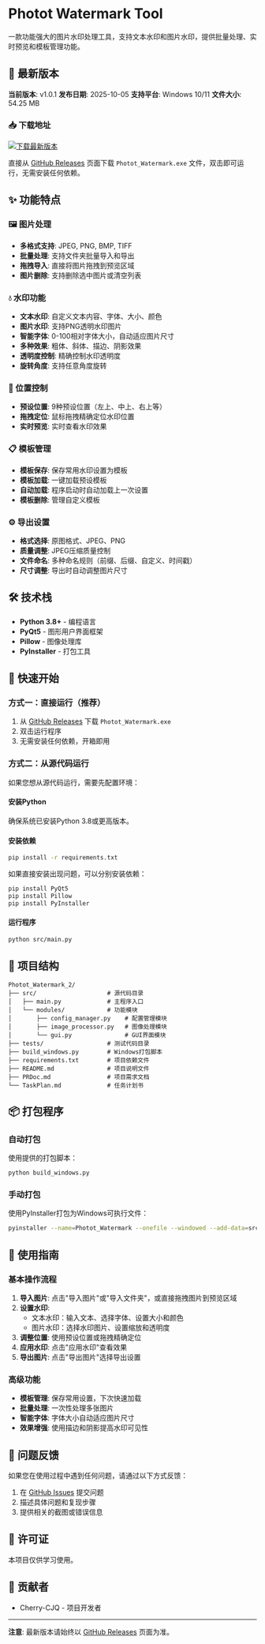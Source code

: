# Photot Watermark Tool

一款功能强大的图片水印处理工具，支持文本水印和图片水印，提供批量处理、实时预览和模板管理功能。

## 🚀 最新版本

**当前版本**: v1.0.1
**发布日期**: 2025-10-05
**支持平台**: Windows 10/11
**文件大小**: 54.25 MB

### 📥 下载地址

[![下载最新版本](https://img.shields.io/badge/Download-v1.0.1-blue)](https://github.com/Cherry-CJQ/Photot_Watermark_2/releases/latest)


直接从 [GitHub Releases](https://github.com/Cherry-CJQ/Photot_Watermark_2/releases/latest) 页面下载 `Photot_Watermark.exe` 文件，双击即可运行，无需安装任何依赖。

## ✨ 功能特点

### 🖼️ 图片处理
- **多格式支持**: JPEG, PNG, BMP, TIFF
- **批量处理**: 支持文件夹批量导入和导出
- **拖拽导入**: 直接将图片拖拽到预览区域
- **图片删除**: 支持删除选中图片或清空列表

### 💧 水印功能
- **文本水印**: 自定义文本内容、字体、大小、颜色
- **图片水印**: 支持PNG透明水印图片
- **智能字体**: 0-100相对字体大小，自动适应图片尺寸
- **多种效果**: 粗体、斜体、描边、阴影效果
- **透明度控制**: 精确控制水印透明度
- **旋转角度**: 支持任意角度旋转

### 🎯 位置控制
- **预设位置**: 9种预设位置（左上、中上、右上等）
- **拖拽定位**: 鼠标拖拽精确定位水印位置
- **实时预览**: 实时查看水印效果

### 📋 模板管理
- **模板保存**: 保存常用水印设置为模板
- **模板加载**: 一键加载预设模板
- **自动加载**: 程序启动时自动加载上一次设置
- **模板删除**: 管理自定义模板

### ⚙️ 导出设置
- **格式选择**: 原图格式、JPEG、PNG
- **质量调整**: JPEG压缩质量控制
- **文件命名**: 多种命名规则（前缀、后缀、自定义、时间戳）
- **尺寸调整**: 导出时自动调整图片尺寸

## 🛠️ 技术栈

- **Python 3.8+** - 编程语言
- **PyQt5** - 图形用户界面框架
- **Pillow** - 图像处理库
- **PyInstaller** - 打包工具

## 🚀 快速开始

### 方式一：直接运行（推荐）
1. 从 [GitHub Releases](https://github.com/Cherry-CJQ/Photot_Watermark_2/releases/latest) 下载 `Photot_Watermark.exe`
2. 双击运行程序
3. 无需安装任何依赖，开箱即用

### 方式二：从源代码运行
如果您想从源代码运行，需要先配置环境：

#### 安装Python
确保系统已安装Python 3.8或更高版本。

#### 安装依赖
```bash
pip install -r requirements.txt
```

如果直接安装出现问题，可以分别安装依赖：
```bash
pip install PyQt5
pip install Pillow
pip install PyInstaller
```

#### 运行程序
```bash
python src/main.py
```

## 📁 项目结构
```
Photot_Watermark_2/
├── src/                    # 源代码目录
│   ├── main.py             # 主程序入口
│   └── modules/            # 功能模块
│       ├── config_manager.py    # 配置管理模块
│       ├── image_processor.py   # 图像处理模块
│       └── gui.py               # GUI界面模块
├── tests/                  # 测试代码目录
├── build_windows.py        # Windows打包脚本
├── requirements.txt        # 项目依赖文件
├── README.md               # 项目说明文件
├── PRDoc.md                # 项目需求文档
└── TaskPlan.md             # 任务计划书
```

## 📦 打包程序

### 自动打包
使用提供的打包脚本：
```bash
python build_windows.py
```

### 手动打包
使用PyInstaller打包为Windows可执行文件：
```bash
pyinstaller --name=Photot_Watermark --onefile --windowed --add-data=src/modules;modules src/main.py
```

## 📖 使用指南

### 基本操作流程
1. **导入图片**: 点击"导入图片"或"导入文件夹"，或直接拖拽图片到预览区域
2. **设置水印**:
   - 文本水印：输入文本、选择字体、设置大小和颜色
   - 图片水印：选择水印图片、设置缩放和透明度
3. **调整位置**: 使用预设位置或拖拽精确定位
4. **应用水印**: 点击"应用水印"查看效果
5. **导出图片**: 点击"导出图片"选择导出设置

### 高级功能
- **模板管理**: 保存常用设置，下次快速加载
- **批量处理**: 一次性处理多张图片
- **智能字体**: 字体大小自动适应图片尺寸
- **效果增强**: 使用描边和阴影提高水印可见性

## 🐛 问题反馈

如果您在使用过程中遇到任何问题，请通过以下方式反馈：
1. 在 [GitHub Issues](https://github.com/Cherry-CJQ/Photot_Watermark_2/issues) 提交问题
2. 描述具体问题和复现步骤
3. 提供相关的截图或错误信息

## 📄 许可证

本项目仅供学习使用。

## 👥 贡献者

- Cherry-CJQ - 项目开发者

---

**注意**: 最新版本请始终以 [GitHub Releases](https://github.com/Cherry-CJQ/Photot_Watermark_2/releases) 页面为准。
